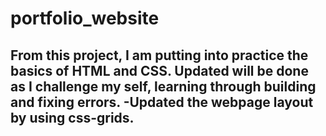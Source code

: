 # portfolio_website
From this project, I am putting into practice the basics of HTML and CSS. Updated will be done as I challenge my self, learning through building and fixing errors.
-Updated the webpage layout by using css-grids.
-
